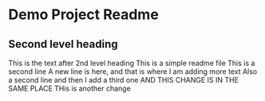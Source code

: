 # Demo Project Readme
## Second level heading
This is the text after 2nd level heading
This is a simple readme file
This is a second line
A new line is here, and that is where I am adding more text
Also a second line
and then I add a third one
AND THIS CHANGE IS IN THE SAME PLACE
THis is another change
